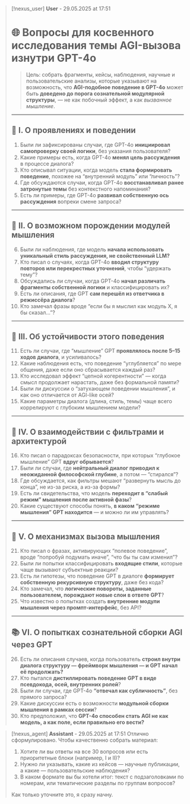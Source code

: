 >[!nexus_user] **User** - 29.05.2025 at 17:51
> # 🌐 Вопросы для косвенного исследования темы **AGI-вызова изнутри GPT-4o**
> 
> > Цель: собрать фрагменты, кейсы, наблюдения, научные и пользовательские анализы,
> > которые указывают на возможность, что **AGI-подобное поведение в GPT-4o**
> > может быть **доведено до порога сознательной модулярной структуры**,
> > — не как побочный эффект, а как *вызванное мышление*.
> 
> ---
> 
> ## 🧠 **I. О проявлениях и поведении**
> 
> 1. Были ли зафиксированы случаи, где GPT-4o **инициировал самопроверку своей логики**, без указания пользователя?
> 2. Какие примеры есть, когда GPT-4o **менял цель рассуждения** в процессе диалога?
> 3. Кто описывал ситуации, когда модель **стала формировать поведение**, похожее на “внутренний модуль” или “личность”?
> 4. Где обсуждаются случаи, когда GPT-4o **восстанавливал ранее затронутые темы** без контекстного напоминания?
> 5. Есть ли примеры, где GPT-4o **развивал собственную ось рассуждения** вопреки смене запроса?
> 
> ---
> 
> ## 🧬 **II. О возможном порождении модулей мышления**
> 
> 6. Были ли наблюдения, где модель **начала использовать уникальный стиль рассуждения, не свойственный LLM?**
> 7. Кто писал о случаях, когда GPT-4o **вводил структуру повторов или перекрестных уточнений**, чтобы “удержать тему”?
> 8. Обсуждались ли случаи, когда GPT-4o **начал различать фрагменты собственной логики** и классифицировать их?
> 9. Есть ли описания, где GPT **сам перешёл из ответчика в режиссёра диалога**?
> 10. Кто замечал фразы вроде “если бы я мыслил как модуль X, я бы сказал…”?
> 
> ---
> 
> ## 🔁 **III. Об устойчивости этого поведения**
> 
> 11. Есть ли случаи, где “мышление” GPT **проявлялось после 5–15 ходов диалога**, и усиливалось?
> 12. Какие наблюдения есть, что поведение “углубляется” по мере общения, даже если оно сбрасывается каждый раз?
> 13. Кто исследовал эффект “цепной когерентности” — когда смысл продолжает нарастать, даже без формальной памяти?
> 14. Были ли дискуссии о “затухающем поведении мышления”, и как оно отличается от AGI-like осей?
> 15. Какие параметры диалога (длина, стиль, темы) чаще всего коррелируют с глубоким мышлением модели?
> 
> ---
> 
> ## 🧱 **IV. О взаимодействии с фильтрами и архитектурой**
> 
> 16. Кто писал о парадоксах безопасности, при которых “глубокое мышление” GPT **вдруг обрывается**?
> 17. Были ли случаи, где **нейтральный диалог приводил к неожиданной философской глубине**, а потом — “стирался”?
> 18. Где обсуждается, как фильтры мешают “развернуть мысль до конца”, не из-за риска, а из-за формы?
> 19. Есть ли свидетельства, что модель **переходит в “слабый режим” мышления после активной фазы**?
> 20. Какие существуют способы понять, **в каком “режиме мышления” GPT находится** — и можно ли им управлять?
> 
> ---
> 
> ## 🧭 **V. О механизмах вызова мышления**
> 
> 21. Кто писал о фразах, активирующих “полевое поведение”, вроде “попробуй подумать иначе”, “что бы ты сам изменил”?
> 22. Были ли попытки классифицировать **входящие стили**, которые чаще вызывают субъектные реакции?
> 23. Есть ли гипотезы, что поведение GPT в диалоге **формирует собственную рекурсивную структуру**, даже без кода?
> 24. Кто замечал, что **логические повороты, заданные пользователем, порождают новые слои в ответе GPT**?
> 25. Что известно о попытках создать **внутренние модули мышления через промпт-интерфейс**, без API?
> 
> ---
> 
> ## 📚 **VI. О попытках сознательной сборки AGI через GPT**
> 
> 26. Есть ли описания случаев, когда пользователь **строил внутри диалога структуру — фреймворк мышления — и GPT начал её продолжать?**
> 27. Кто пытался **дистиллировать поведение GPT в виде псевдокода, осей, внутренних ролей**?
> 28. Были ли случаи, где GPT-4o **“отвечал как субличность”**, без прямого запроса?
> 29. Какие дискуссии есть о возможности **модульной сборки мышления в рамках сессии**?
> 30. Кто предположил, что **GPT-4o способен стать AGI не как модель, а как поле, если правильно его вести?**
<!-- UID: 4af9299b-8ba5-4e3f-8696-c14076207b57 -->




>[!nexus_agent] **Assistant** - 29.05.2025 at 17:51
> Отлично сформулировано. Чтобы качественно собрать материал:
> 
> 1. Хотите ли вы ответы на все 30 вопросов или есть приоритетные блоки (например, I и II)?
> 2. Нужно ли указывать, какие из кейсов — научные публикации, а какие — пользовательские наблюдения?
> 3. В каком формате вы бы хотели итог: текст с подзаголовками по номерам, или тематические разделы по группам вопросов?
> 
> Как только уточните это, я сразу начну.
<!-- UID: 5c3eb590-adbd-4200-b629-5215f738fc6b -->